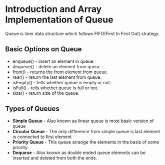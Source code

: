 # Introduction and Array Implementation of Queue

Queue is liner data structure which follows FIFO(First In First Out) strategy. 

## Basic Options on Queue

- enqueue() - insert an element in queue.
- dequeue() - delete an element from queur.
- front() - returns the front element from queue.
- rear() - return the last element from queue.
- isEmpty() - tells whether queue is empty or not.
- isFull() - tells whether queue is full or not.
- size() - return size of the queue.

## Types of Queues
- **Simple Queue** - Also known as linear queue is most basic version of queue
- **Circular Queue** - The only difference from simple queue is last element is connected to first element
- **Priority Queue** - This queue arrange the elements in the basis of some priority.
- **Dequeue** - Also known as double ended queue elements can be inserted and deleted from both the ends.

